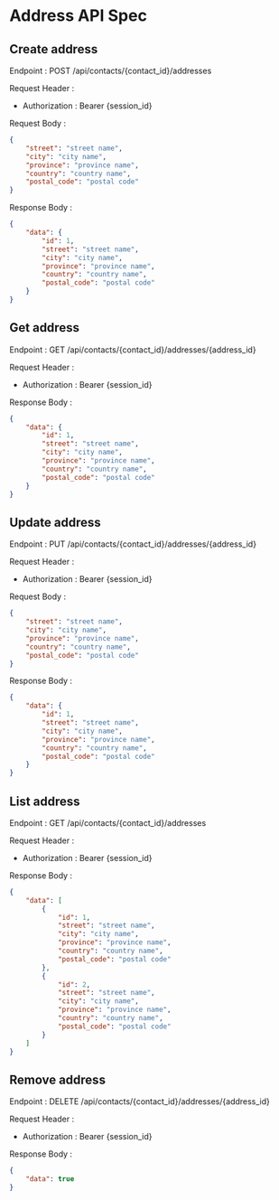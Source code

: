 # Address API Spec

## Create address
Endpoint : POST /api/contacts/{contact_id}/addresses

Request Header :
- Authorization : Bearer {session_id}

Request Body :
```json
{
    "street": "street name",
    "city": "city name",
    "province": "province name",
    "country": "country name",
    "postal_code": "postal code"
}
```

Response Body :
```json
{
    "data": {
        "id": 1,
        "street": "street name",
        "city": "city name",
        "province": "province name",
        "country": "country name",
        "postal_code": "postal code"
    }
}
```

## Get address
Endpoint : GET /api/contacts/{contact_id}/addresses/{address_id}

Request Header :
- Authorization : Bearer {session_id}

Response Body :
```json
{
    "data": {
        "id": 1,
        "street": "street name",
        "city": "city name",
        "province": "province name",
        "country": "country name",
        "postal_code": "postal code"
    }
}
```

## Update address
Endpoint : PUT /api/contacts/{contact_id}/addresses/{address_id}

Request Header :
- Authorization : Bearer {session_id}

Request Body :
```json
{
    "street": "street name",
    "city": "city name",
    "province": "province name",
    "country": "country name",
    "postal_code": "postal code"
}
```

Response Body :
```json
{
    "data": {
        "id": 1,
        "street": "street name",
        "city": "city name",
        "province": "province name",
        "country": "country name",
        "postal_code": "postal code"
    }
}
```

## List address
Endpoint : GET /api/contacts/{contact_id}/addresses

Request Header :
- Authorization : Bearer {session_id}

Response Body :
```json
{
    "data": [
        {
            "id": 1,
            "street": "street name",
            "city": "city name",
            "province": "province name",
            "country": "country name",
            "postal_code": "postal code"
        },
        {
            "id": 2,
            "street": "street name",
            "city": "city name",
            "province": "province name",
            "country": "country name",
            "postal_code": "postal code"
        }
    ]
}
```

## Remove address
Endpoint : DELETE /api/contacts/{contact_id}/addresses/{address_id}

Request Header :
- Authorization : Bearer {session_id}

Response Body :
```json
{
    "data": true
}
```